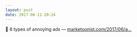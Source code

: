 ```yaml
---
layout: post
date: 2017-06-11 20:24
---
```

🔗 8 types of annoying ads — [marketoonist.com/2017/06/a...](https://marketoonist.com/2017/06/annoying-ads.html)
